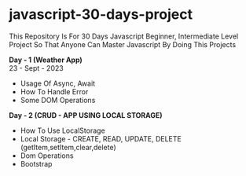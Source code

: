 # javascript-30-days-project
This Repository Is For 30 Days Javascript Beginner, Intermediate Level Project So That Anyone Can Master  Javascript By Doing This Projects

<b> Day - 1 (Weather App) </b><br>
23 - Sept - 2023<br>

  - Usage Of Async, Await
  - How To Handle Error
  - Some DOM Operations

<b> Day - 2 (CRUD - APP USING LOCAL STORAGE) </b><br>
  - How To Use LocalStorage
  - Local Storage - CREATE, READ, UPDATE, DELETE (getItem,setItem,clear,delete)
  - Dom Operations
  - Bootstrap
